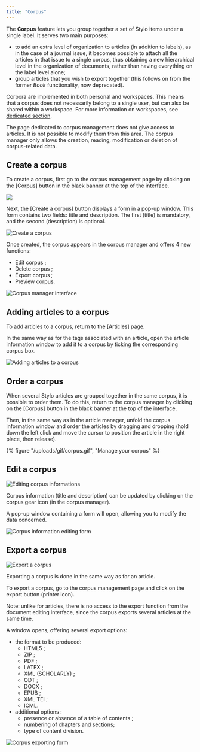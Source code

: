 ```yaml
---
title: "Corpus"
---
```


The **Corpus** feature lets you group together a set of Stylo items under a single label.
It serves two main purposes:

- to add an extra level of organization to articles (in addition to labels), as in the case of a journal issue, it becomes possible to attach all the articles in that issue to a single corpus, thus obtaining a new hierarchical level in the organization of documents, rather than having everything on the label level alone;
- group articles that you wish to export together (this follows on from the former _Book_ functionality, now deprecated).

Corpora are implemented in both personal and workspaces.
This means that a corpus does not necessarily belong to a single user, but can also be shared within a workspace.
For more information on workspaces, see [dedicated section](/en/workspaces).

<alert-block heading="Important">

The page dedicated to corpus management does not give access to articles.
It is not possible to modify them from this area.
The corpus manager only allows the creation, reading, modification or deletion of corpus-related data.

</alert-block>

## Create a corpus

To create a corpus, first go to the corpus management page by clicking on the \[Corpus\] button in the black banner at the top of the interface.

![](/uploads/images/BarreLateraleStyloNoire-V2.PNG)

Next, the \[Create a corpus\] button displays a form in a pop-up window.
This form contains two fields: title and description.
The first (title) is mandatory, and the second (description) is optional.

![Create a corpus](/uploads/images/creer-un-corpus.png)

Once created, the corpus appears in the corpus manager and offers 4 new functions:

- Edit corpus ;
- Delete corpus ;
- Export corpus ;
- Preview corpus.

![Corpus manager interface](/uploads/images/interface-gestionnaire-corpus.png)

## Adding articles to a corpus

To add articles to a corpus, return to the \[Articles\] page.

In the same way as for the tags associated with an article, open the article information window to add it to a corpus by ticking the corresponding corpus box.

![Adding articles to a corpus](/uploads/images/add-to-corpus.png)

## Order a corpus

When several Stylo articles are grouped together in the same corpus, it is possible to order them.
To do this, return to the corpus manager by clicking on the \[Corpus\] button in the black banner at the top of the interface.

Then, in the same way as in the article manager, unfold the corpus information window and order the articles by dragging and dropping (hold down the left click and move the cursor to position the article in the right place, then release).

{% figure "/uploads/gif/corpus.gif", "Manage your corpus" %}

## Edit a corpus

![Editing corpus informations](/uploads/images/pictogramme-engrenage.png)

Corpus information (title and description) can be updated by clicking on the corpus gear icon (in the corpus manager).

A pop-up window containing a form will open, allowing you to modify the data concerned.

![Corpus information editing form](/uploads/images/formulaire-edition-informations-corpus.png)

## Export a corpus

![Export a corpus](/uploads/images/Export.png)

Exporting a corpus is done in the same way as for an article.

To export a corpus, go to the corpus management page and click on the export button (printer icon).

Note: unlike for articles, there is no access to the export function from the document editing interface, since the corpus exports several articles at the same time.

A window opens, offering several export options:

- the format to be produced:
    - HTML5 ;
    - ZIP ;
    - PDF ;
    - LATEX ;
    - XML (SCHOLARLY) ;
    - ODT ;
    - DOCX ;
    - EPUB ;
    - XML TEI ;
    - ICML.
- additional options :
    - presence or absence of a table of contents ;
    - numbering of chapters and sections;
    - type of content division.

![Corpus exporting form](/uploads/images/corpus-formulaire-export.png)